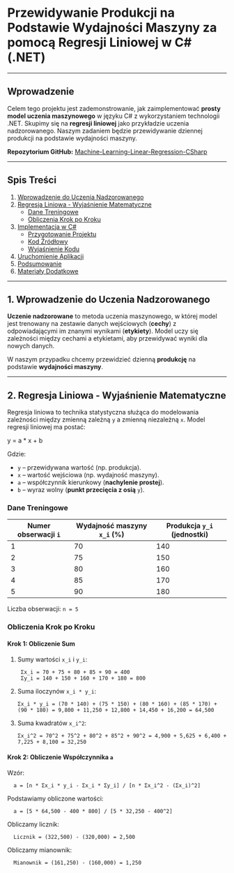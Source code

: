 # Przewidywanie Produkcji na Podstawie Wydajności Maszyny za pomocą Regresji Liniowej w C# (.NET)

---

## Wprowadzenie

Celem tego projektu jest zademonstrowanie, jak zaimplementować **prosty model uczenia maszynowego** w języku C# z wykorzystaniem technologii .NET. Skupimy się na **regresji liniowej** jako przykładzie uczenia nadzorowanego. Naszym zadaniem będzie przewidywanie dziennej produkcji na podstawie wydajności maszyny.

**Repozytorium GitHub:** [Machine-Learning-Linear-Regression-CSharp](https://github.com/TwojNickGitHub/Machine-Learning-Linear-Regression-CSharp)

---

## Spis Treści

1. [Wprowadzenie do Uczenia Nadzorowanego](#1-wprowadzenie-do-uczenia-nadzorowanego)
2. [Regresja Liniowa - Wyjaśnienie Matematyczne](#2-regresja-liniowa---wyjaśnienie-matematyczne)
   - [Dane Treningowe](#dane-treningowe)
   - [Obliczenia Krok po Kroku](#obliczenia-krok-po-kroku)
3. [Implementacja w C#](#3-implementacja-w-c)
   - [Przygotowanie Projektu](#przygotowanie-projektu)
   - [Kod Źródłowy](#kod-źródłowy)
   - [Wyjaśnienie Kodu](#wyjaśnienie-kodu)
4. [Uruchomienie Aplikacji](#4-uruchomienie-aplikacji)
5. [Podsumowanie](#5-podsumowanie)
6. [Materiały Dodatkowe](#6-materiały-dodatkowe)

---

## 1. Wprowadzenie do Uczenia Nadzorowanego

**Uczenie nadzorowane** to metoda uczenia maszynowego, w której model jest trenowany na zestawie danych wejściowych (**cechy**) z odpowiadającymi im znanymi wynikami (**etykiety**). Model uczy się zależności między cechami a etykietami, aby przewidywać wyniki dla nowych danych.

W naszym przypadku chcemy przewidzieć dzienną **produkcję** na podstawie **wydajności maszyny**.

---

## 2. Regresja Liniowa - Wyjaśnienie Matematyczne

Regresja liniowa to technika statystyczna służąca do modelowania zależności między zmienną zależną `y` a zmienną niezależną `x`. Model regresji liniowej ma postać:

y = a * x + b

Gdzie:

- `y` – przewidywana wartość (np. produkcja).
- `x` – wartość wejściowa (np. wydajność maszyny).
- `a` – współczynnik kierunkowy (**nachylenie prostej**).
- `b` – wyraz wolny (**punkt przecięcia z osią** `y`).

### Dane Treningowe

| Numer obserwacji `i` | Wydajność maszyny `x_i` (%) | Produkcja `y_i` (jednostki) |
|----------------------|------------------------------|-----------------------------|
| 1                    | 70                           | 140                         |
| 2                    | 75                           | 150                         |
| 3                    | 80                           | 160                         |
| 4                    | 85                           | 170                         |
| 5                    | 90                           | 180                         |

Liczba obserwacji: `n = 5`

### Obliczenia Krok po Kroku

#### Krok 1: Obliczenie Sum

1. Sumy wartości `x_i` i `y_i`:

        Σx_i = 70 + 75 + 80 + 85 + 90 = 400
        Σy_i = 140 + 150 + 160 + 170 + 180 = 800


2. Suma iloczynów `x_i * y_i`:

       Σx_i * y_i = (70 * 140) + (75 * 150) + (80 * 160) + (85 * 170) + (90 * 180) = 9,800 + 11,250 + 12,800 + 14,450 + 16,200 = 64,500


3. Suma kwadratów `x_i^2`:

       Σx_i^2 = 70^2 + 75^2 + 80^2 + 85^2 + 90^2 = 4,900 + 5,625 + 6,400 + 7,225 + 8,100 = 32,250


#### Krok 2: Obliczenie Współczynnika `a`

Wzór:

      a = [n * Σx_i * y_i - Σx_i * Σy_i] / [n * Σx_i^2 - (Σx_i)^2]


Podstawiamy obliczone wartości:

      a = [5 * 64,500 - 400 * 800] / [5 * 32,250 - 400^2]

Obliczamy licznik:

      Licznik = (322,500) - (320,000) = 2,500


Obliczamy mianownik:

      Mianownik = (161,250) - (160,000) = 1,250

